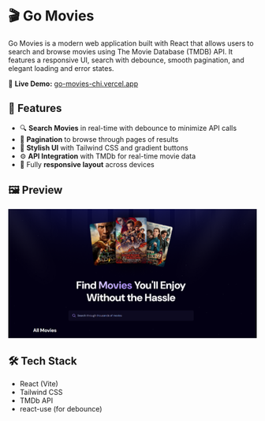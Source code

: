 # 🎬 Go Movies

Go Movies is a modern web application built with React that allows users to search and browse movies using The Movie Database (TMDB) API. It features a responsive UI, search with debounce, smooth pagination, and elegant loading and error states.

🔗 **Live Demo:** [go-movies-chi.vercel.app](https://go-movies-chi.vercel.app/)

## 🚀 Features

- 🔍 **Search Movies** in real-time with debounce to minimize API calls
- 📄 **Pagination** to browse through pages of results
- 🎨 **Stylish UI** with Tailwind CSS and gradient buttons
- ⚙️ **API Integration** with TMDb for real-time movie data
- 📱 Fully **responsive layout** across devices

## 🖼 Preview

![Go Movies Screenshot](./src/assets/screenshot.png)

## 🛠 Tech Stack

- React (Vite)
- Tailwind CSS
- TMDb API
- react-use (for debounce)
